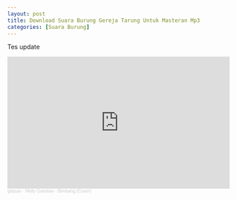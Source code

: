 ```yaml
---
layout: post
title: Download Suara Burung Gereja Tarung Untuk Masteran Mp3
categories: [Suara Burung]
---
```


Tes update
<iframe width="100%" height="300" scrolling="no" frameborder="no" allow="autoplay" src="https://w.soundcloud.com/player/?url=https%3A//api.soundcloud.com/tracks/266927946&color=%23ff5500&auto_play=false&hide_related=false&show_comments=true&show_user=true&show_reposts=false&show_teaser=true&visual=true"></iframe><div style="font-size: 10px; color: #cccccc;line-break: anywhere;word-break: normal;overflow: hidden;white-space: nowrap;text-overflow: ellipsis; font-family: Interstate,Lucida Grande,Lucida Sans Unicode,Lucida Sans,Garuda,Verdana,Tahoma,sans-serif;font-weight: 100;"><a href="https://soundcloud.com/gitasav" title="gitasav" target="_blank" style="color: #cccccc; text-decoration: none;">gitasav</a> · <a href="https://soundcloud.com/gitasav/melly-goeslaw-bimbang-cover" title="Melly Goeslaw - Bimbang (Cover)" target="_blank" style="color: #cccccc; text-decoration: none;">Melly Goeslaw - Bimbang (Cover)</a></div>

